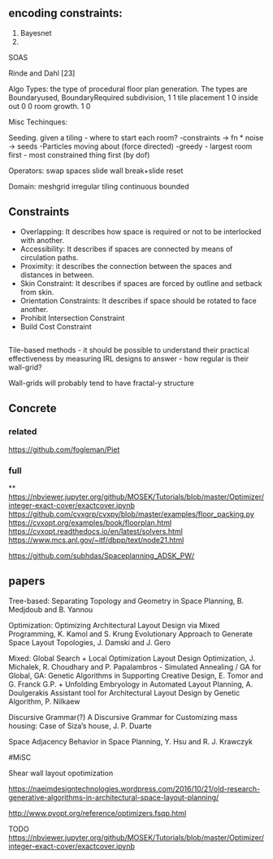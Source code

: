 
## encoding constraints:

1) Bayesnet
2) 


SOAS

Rinde and Dahl [23]



Algo Types: 
the type of procedural floor plan generation. The types are               Boundaryused, BoundaryRequired
    subdivision,        1               1
    tile placement      1               0
    inside out          0               0
    room growth.        1               0



Misc Techinques:

Seeding.
    given a tiling - where to start each room?
    -constraints -> fn * noise -> seeds
    -Particles moving about (force directed)
    -greedy - largest room first
    - most constrained thing first (by dof)

Operators:
    swap spaces
    slide wall
    break+slide
    reset

Domain:
    meshgrid
    irregular tiling
    continuous bounded


## Constraints

- Overlapping: It describes how space is required or not to be interlocked with another.
- Accessibility: It describes if spaces are connected by means of circulation paths.
- Proximity: it describes the connection between the spaces and distances in between.
- Skin Constraint: It describes if spaces are forced by outline and setback from skin.
- Orientation Constraints: It describes if space should be rotated to face another.
- Prohibit Intersection Constraint
- Build Cost Constraint

## 
Tile-based methods - it should be possible to understand their practical effectiveness by measuring IRL designs to answer - how regular is their wall-grid? 

Wall-grids will probably tend to have fractal-y structure



## Concrete
### related
https://github.com/fogleman/Piet 

### full
** https://nbviewer.jupyter.org/github/MOSEK/Tutorials/blob/master/Optimizer/integer-exact-cover/exactcover.ipynb
https://github.com/cvxgrp/cvxpy/blob/master/examples/floor_packing.py
https://cvxopt.org/examples/book/floorplan.html
https://cvxopt.readthedocs.io/en/latest/solvers.html
https://www.mcs.anl.gov/~itf/dbpp/text/node21.html


https://github.com/subhdas/Spaceplanning_ADSK_PW/ 


## papers
Tree-based:
    Separating Topology and Geometry in Space Planning, B. Medjdoub and B. Yannou

Optimization:
    Optimizing Architectural Layout Design via Mixed Programming, K. Kamol and S. Krung 
    Evolutionary Approach to Generate Space Layout Topologies, J. Damski and J. Gero 

Mixed:
    Global Search + Local Optimization
        Layout Design Optimization, J. Michalek, R. Choudhary and P. Papalambros
        - Simulated Annealing / GA for Global, 
GA: 
    Genetic Algorithms in Supporting Creative Design, E. Tomor and G. Franck
    G.P. + Unfolding Embryology in Automated Layout Planning, A. Doulgerakis
    Assistant tool for Architectural Layout Design by Genetic Algorithm, P. Nilkaew
    
    
Discursive Grammar(?)
    A Discursive Grammar for Customizing mass housing: Case of Siza’s house, J. P. Duarte

Space Adjacency Behavior in Space Planning, Y. Hsu and R. J. Krawczyk


#MiSC

Shear wall layout opotimization

https://naeimdesigntechnologies.wordpress.com/2016/10/21/old-research-generative-algorithms-in-architectural-space-layout-planning/

http://www.pyopt.org/reference/optimizers.fsqp.html


TODO
https://nbviewer.jupyter.org/github/MOSEK/Tutorials/blob/master/Optimizer/integer-exact-cover/exactcover.ipynb